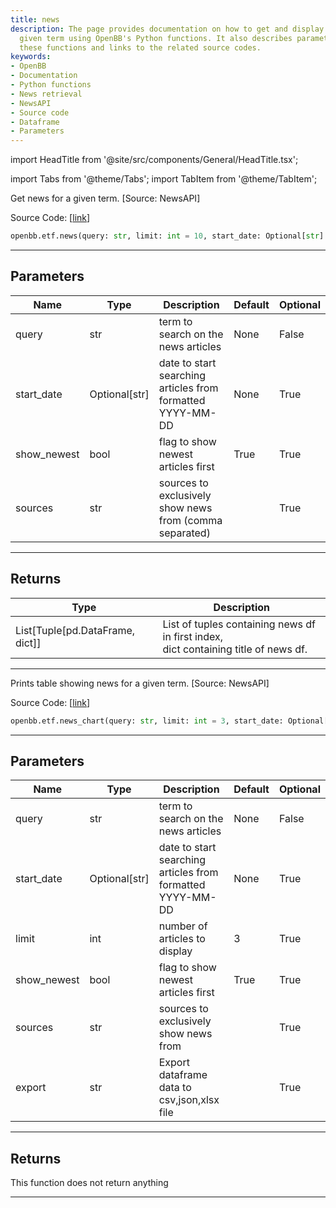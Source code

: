 ```yaml
---
title: news
description: The page provides documentation on how to get and display news for a
  given term using OpenBB's Python functions. It also describes parameters used in
  these functions and links to the related source codes.
keywords:
- OpenBB
- Documentation
- Python functions
- News retrieval
- NewsAPI
- Source code
- Dataframe
- Parameters
---
```


import HeadTitle from '@site/src/components/General/HeadTitle.tsx';

<HeadTitle title="etf.news - Reference | OpenBB SDK Docs" />

import Tabs from '@theme/Tabs';
import TabItem from '@theme/TabItem';

<Tabs>
<TabItem value="model" label="Model" default>

Get news for a given term. [Source: NewsAPI]

Source Code: [[link](https://github.com/OpenBB-finance/OpenBBTerminal/tree/main/openbb_terminal/common/newsapi_model.py#L18)]

```python
openbb.etf.news(query: str, limit: int = 10, start_date: Optional[str] = None, show_newest: bool = True, sources: str = "")
```

---

## Parameters

| Name | Type | Description | Default | Optional |
| ---- | ---- | ----------- | ------- | -------- |
| query | str | term to search on the news articles | None | False |
| start_date | Optional[str] | date to start searching articles from formatted YYYY-MM-DD | None | True |
| show_newest | bool | flag to show newest articles first | True | True |
| sources | str | sources to exclusively show news from (comma separated) |  | True |


---

## Returns

| Type | Description |
| ---- | ----------- |
| List[Tuple[pd.DataFrame, dict]] | List of tuples containing news df in first index,<br/>dict containing title of news df. |
---

</TabItem>
<TabItem value="view" label="Chart">

Prints table showing news for a given term. [Source: NewsAPI]

Source Code: [[link](https://github.com/OpenBB-finance/OpenBBTerminal/tree/main/openbb_terminal/common/newsapi_view.py#L20)]

```python
openbb.etf.news_chart(query: str, limit: int = 3, start_date: Optional[str] = None, show_newest: bool = True, sources: str = "", export: str = "")
```

---

## Parameters

| Name | Type | Description | Default | Optional |
| ---- | ---- | ----------- | ------- | -------- |
| query | str | term to search on the news articles | None | False |
| start_date | Optional[str] | date to start searching articles from formatted YYYY-MM-DD | None | True |
| limit | int | number of articles to display | 3 | True |
| show_newest | bool | flag to show newest articles first | True | True |
| sources | str | sources to exclusively show news from |  | True |
| export | str | Export dataframe data to csv,json,xlsx file |  | True |


---

## Returns

This function does not return anything

---

</TabItem>
</Tabs>
